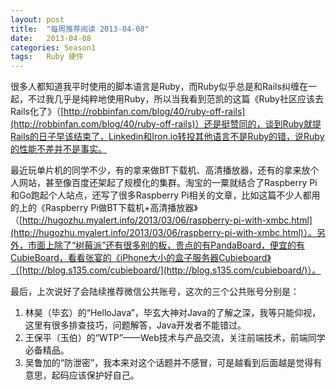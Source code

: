 ```yaml
---
layout: post
title:  "每周推荐阅读 2013-04-08"
date:   2013-04-08
categories: Season1
tags:   Ruby 硬件
---
```


很多人都知道我平时使用的脚本语言是Ruby，而Ruby似乎总是和Rails纠缠在一起，不过我几乎是纯粹地使用Ruby，所以当我看到范凯的这篇《Ruby社区应该去Rails化了》（[http://robbinfan.com/blog/40/ruby-off-rails](http://robbinfan.com/blog/40/ruby-off-rails)）还是挺赞同的，谈到Ruby就提Rails的日子早该结束了，Linkedin和Iron.io转投其他语言不是Ruby的错，说Ruby的性能不差并不是事实。

最近玩单片机的同学不少，有的拿来做BT下载机、高清播放器，还有的拿来放个人网站，甚至像百度还架起了规模化的集群。淘宝的一粟就结合了Raspberry Pi和Go跑起个人站点，还写了很多Raspberry Pi相关的文章，比如这篇不少人都用的上的《Raspberry Pi做BT下载机+高清播放器》（[http://hugozhu.myalert.info/2013/03/06/raspberry-pi-with-xmbc.html](http://hugozhu.myalert.info/2013/03/06/raspberry-pi-with-xmbc.html)）。另外，市面上除了“树莓派”还有很多别的板，贵点的有PandaBoard，便宜的有CubieBoard，看看张宴的《iPhone大小的盒子服务器Cubieboard》（[http://blog.s135.com/cubieboard/](http://blog.s135.com/cubieboard/)）。

最后，上次说好了会陆续推荐微信公共账号，这次的三个公共账号分别是：

1. 林昊（毕玄）的“HelloJava”，毕玄大神对Java的了解之深，我等只能仰视，这里有很多排查技巧，问题解答，Java开发者不能错过。
2. 王保平（玉伯）的“WTP”——Web技术与产品交流，关注前端技术，前端同学必备精品。
3. 吴鲁加的“防泄密”，我本来对这个话题并不感冒，可是越看到后面越是觉得有意思，起码应该保护好自己。
